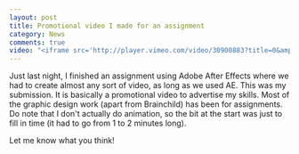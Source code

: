 ```yaml
---
layout: post
title: Promotional video I made for an assignment
category: News
comments: true
video: "<iframe src='http://player.vimeo.com/video/30900883?title=0&amp;byline=0&amp;portrait=0' width='400' height='220' frameborder='0' webkitAllowFullScreen allowFullScreen></iframe>"
---
```


Just last night, I finished an assignment using Adobe After Effects where we had to create almost any sort of video, as long as we used AE.
This was my submission. It is basically a promotional video to advertise my skills. Most of the graphic design work (apart from Brainchild)
has been for assignments. Do note that I don't actually do animation, so the bit at the start was just to fill in time (it had to go from 1
to 2 minutes long).

Let me know what you think!